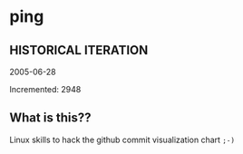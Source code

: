 # ping

## HISTORICAL ITERATION
2005-06-28

Incremented: 2948

## What is this?? 
Linux skills to hack the github commit visualization chart `;-)`
